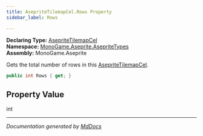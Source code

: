```yaml
---
title: AsepriteTilemapCel.Rows Property
sidebar_label: Rows

---
```


**Declaring Type:** [AsepriteTilemapCel](../)  
**Namespace:** [MonoGame.Aseprite.AsepriteTypes](../../)  
**Assembly:** MonoGame.Aseprite

Gets the total number of rows in this [AsepriteTilemapCel](../).

```csharp
public int Rows { get; }
```

## Property Value

int

___

*Documentation generated by [MdDocs](https://github.com/ap0llo/mddocs)*
